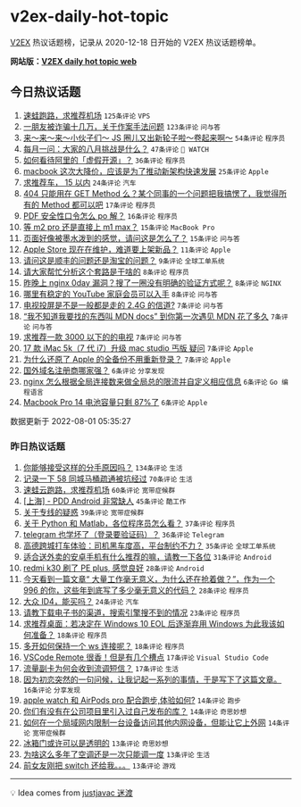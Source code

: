 # v2ex-daily-hot-topic

[V2EX](https://www.v2ex.com/) 热议话题榜，记录从 2020-12-18 日开始的 V2EX 热议话题榜单。

**网站版：[V2EX daily hot topic web](https://boojack.github.io/v2ex-daily-hot-topic-web/)**

## 今日热议话题

<!-- TODAY BEGIN -->

1. [速蛙跑路，求推荐机场](https://www.v2ex.com/t/869861) `125条评论` `VPS`
1. [一朋友被诈骗十几万，关于作案手法问题](https://www.v2ex.com/t/869882) `123条评论` `问与答`
1. [来～来～来～小伙子们～ JS 圈儿又出新轮子啦～卷起来啊～](https://www.v2ex.com/t/869858) `54条评论` `程序员`
1. [每月一问：大家的八月挑战是什么？](https://www.v2ex.com/t/869890) `47条评论` ` WATCH`
1. [如何看待阿里的「虚假开源」？](https://www.v2ex.com/t/869893) `36条评论` `程序员`
1. [macbook 这次大降价，应该是为了推动新架构快速发展](https://www.v2ex.com/t/869870) `25条评论` `Apple`
1. [求推荐车， 15 以内](https://www.v2ex.com/t/869901) `24条评论` `汽车`
1. [404 只能用在 GET Method 么？某个同事的一个问题把我搞愣了，我觉得所有的 Method 都可以吧](https://www.v2ex.com/t/869883) `17条评论` `程序员`
1. [PDF 安全性口令怎么 po 解？](https://www.v2ex.com/t/869898) `16条评论` `程序员`
1. [等 m2 pro 还是直接上 m1 max？](https://www.v2ex.com/t/869895) `15条评论` `MacBook Pro`
1. [页面好像被墨水泼到的感觉，请问这是怎么了？](https://www.v2ex.com/t/869877) `15条评论` `问与答`
1. [Apple Store 现在在维护，难道要上架新品？](https://www.v2ex.com/t/869919) `11条评论` `Apple`
1. [请问这是顺丰的问题还是淘宝的问题？](https://www.v2ex.com/t/869907) `9条评论` `全球工单系统`
1. [请大家帮忙分析这个套路是干啥的](https://www.v2ex.com/t/869900) `8条评论` `程序员`
1. [昨晚上 nginx 0day 漏洞？搜了一圈没有明确的验证方式呢？](https://www.v2ex.com/t/869880) `8条评论` `NGINX`
1. [哪里有稳定的 YouTube 家庭会员可以入手](https://www.v2ex.com/t/869856) `8条评论` `问与答`
1. [电视投屏是不是一般都是走的 2.4G 的信道?](https://www.v2ex.com/t/869926) `7条评论` `问与答`
1. [“我不知道我要找的东西叫 MDN docs” 到你第一次遇见 MDN 花了多久](https://www.v2ex.com/t/869923) `7条评论` `问与答`
1. [求推荐一款 3000 以下的的电视](https://www.v2ex.com/t/869897) `7条评论` `问与答`
1. [17 款 iMac 5k（7 代 i7）升级 mac studio 丐版 疑问](https://www.v2ex.com/t/869894) `7条评论` `Apple`
1. [为什么还原了 Apple 的全备份不用重新登录？](https://www.v2ex.com/t/869854) `7条评论` `Apple`
1. [国外域名注册商哪家强？](https://www.v2ex.com/t/869913) `6条评论` `分享发现`
1. [nginx 怎么根据全局连接数来做全局总的限流并自定义相应信息](https://www.v2ex.com/t/869910) `6条评论` `Go 编程语言`
1. [Macbook Pro 14 电池容量只剩 87%了](https://www.v2ex.com/t/869908) `6条评论` `Apple`

数据更新于 2022-08-01 05:35:27

<!-- TODAY END -->

### 昨日热议话题

<!-- YESTERDAY BEGIN -->

1. [你能够接受这样的分手原因吗？](https://www.v2ex.com/t/869788) `134条评论` `生活`
1. [记录一下 58 同城马桶疏通被坑经过](https://www.v2ex.com/t/869740) `70条评论` `生活`
1. [速蛙云跑路，求推荐机场](https://www.v2ex.com/t/869734) `60条评论` `宽带症候群`
1. [[上海] - PDD Android 非常缺人](https://www.v2ex.com/t/869790) `45条评论` `酷工作`
1. [关于专线的疑惑](https://www.v2ex.com/t/869775) `39条评论` `宽带症候群`
1. [关于 Python 和 Matlab，各位程序员怎么看？](https://www.v2ex.com/t/869764) `37条评论` `程序员`
1. [telegram 也学坏了（登录要验证码）？](https://www.v2ex.com/t/869726) `36条评论` `Telegram`
1. [高德跨城打车体验：司机黑车度高，平台制约不力？](https://www.v2ex.com/t/869757) `35条评论` `全球工单系统`
1. [适合送外卖的安卓手机有什么推荐的嘛，请教一下各位](https://www.v2ex.com/t/869810) `31条评论` `Android`
1. [redmi k30 刷了 PE plus, 感觉良好](https://www.v2ex.com/t/869772) `28条评论` `Android`
1. [今天看到一篇文章“ 大量工作毫无意义，为什么还在抢着做？”，作为一个 996 的你，这些年到底写了多少毫无意义的代码？](https://www.v2ex.com/t/869784) `28条评论` `程序员`
1. [大众 ID4，能买吗？](https://www.v2ex.com/t/869815) `24条评论` `汽车`
1. [请教下载电子书的渠道，搜索引擎搜不到的情况](https://www.v2ex.com/t/869830) `23条评论` `程序员`
1. [求推荐桌面：若决定在 Windows 10 EOL 后逐渐弃用 Windows 为此我该如何准备？](https://www.v2ex.com/t/869835) `18条评论` `程序员`
1. [多开如何保持一个 ws 连接呢？](https://www.v2ex.com/t/869725) `18条评论` `程序员`
1. [VSCode Remote 很香！但是有几个槽点](https://www.v2ex.com/t/869781) `17条评论` `Visual Studio Code`
1. [流量副卡为何会收到流调短信？](https://www.v2ex.com/t/869768) `17条评论` `生活`
1. [因为初恋突然的一句问候，让我记起一系列的事情，于是写下了这篇文章。](https://www.v2ex.com/t/869807) `16条评论` `分享发现`
1. [apple watch 和 AirPods pro 配合跑步,体验如何?](https://www.v2ex.com/t/869797) `14条评论` `跑步`
1. [你们有没有在公司项目里引入过自己发布的库？](https://www.v2ex.com/t/869756) `14条评论` `奇思妙想`
1. [如何在一个局域网内限制一台设备访问其他内网设备，但能让它上外网](https://www.v2ex.com/t/869730) `14条评论` `宽带症候群`
1. [冰箱门或许可以是透明的](https://www.v2ex.com/t/869839) `13条评论` `奇思妙想`
1. [为啥这么多年了空调还是一次只能调一度](https://www.v2ex.com/t/869825) `13条评论` `生活`
1. [前女友刚把 switch 还给我。。。](https://www.v2ex.com/t/869819) `13条评论` `游戏`

<!-- YESTERDAY END -->

---

💡 Idea comes from [justjavac 迷渡](https://github.com/justjavac/)
